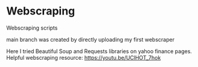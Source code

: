# Webscraping
Webscraping scripts

main branch was created by directly uploading my first webscraper

Here I tried Beautiful Soup and Requests libraries on yahoo finance pages.
Helpful webscraping resource: https://youtu.be/UClHOT_7hok
